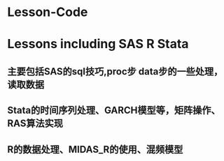 # Lesson-Code
# Lessons including SAS R Stata
## 主要包括SAS的sql技巧,proc步 data步的一些处理，读取数据 ##
## Stata的时间序列处理、GARCH模型等，矩阵操作、RAS算法实现 ##
## R的数据处理、MIDAS_R的使用、混频模型 ##
